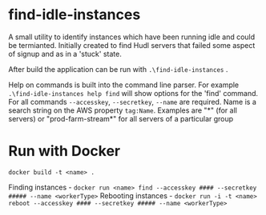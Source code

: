 # find-idle-instances
A small utility to identify instances which have been running idle and could be termianted.
Initially created to find Hudl servers that failed some aspect of signup and as in a 'stuck' state.

After build the application can be run with `.\find-idle-instances` .

Help on commands is built into the command line parser. For example `.\find-idle-instances help find` will show options for the 'find' command.
For all commands `--accesskey`, `--secretkey`, `--name` are required.
Name is a search string on the AWS property `tag:Name`. Examples are "\*" (for all servers) or "prod-farm-stream\*" for all servers of a particular group

# Run with Docker
`docker build -t <name> .`

Finding instances - `docker run <name> find --accesskey #### --secretkey ##### --name <workerType>`
Rebooting instances - `docker run -i -t <name> reboot --accesskey #### --secretkey ##### --name <workerType>`
